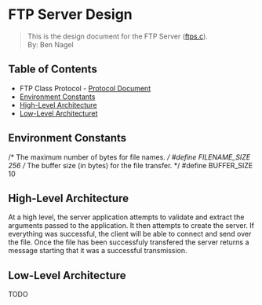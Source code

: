 # FTP Server Design
> This is the design document for the FTP Server ([ftps.c](https://github.com/CSE-5462-Spring-2021/assignment-2-conner-n-ben/blob/main/ftps.c)).  
> By: Ben Nagel

## Table of Contents
- FTP Class Protocol - [Protocol Document](https://docs.google.com/document/d/1rzymcjcKfk4wPUCbcip06dY5W5nYn0OcE_5ex671D1s/edit?usp=sharing)
- [Environment Constants](#environment-constants)
- [High-Level Architecture](#high-level-architecture)
- [Low-Level Architecturet](#low-level-architecture)

## Environment Constants

/* The maximum number of bytes for file names. */
#define FILENAME_SIZE 256
/* The buffer size (in bytes) for the file transfer. */
#define BUFFER_SIZE 10

## High-Level Architecture
At a high level, the server application attempts to validate and extract the arguments passed to the application. It then attempts to create the server. If everything was successful, the client will be able to connect and send over the file. Once the file has been successfuly transfered the server returns a message starting that it was a successful transmission.

## Low-Level Architecture
TODO
